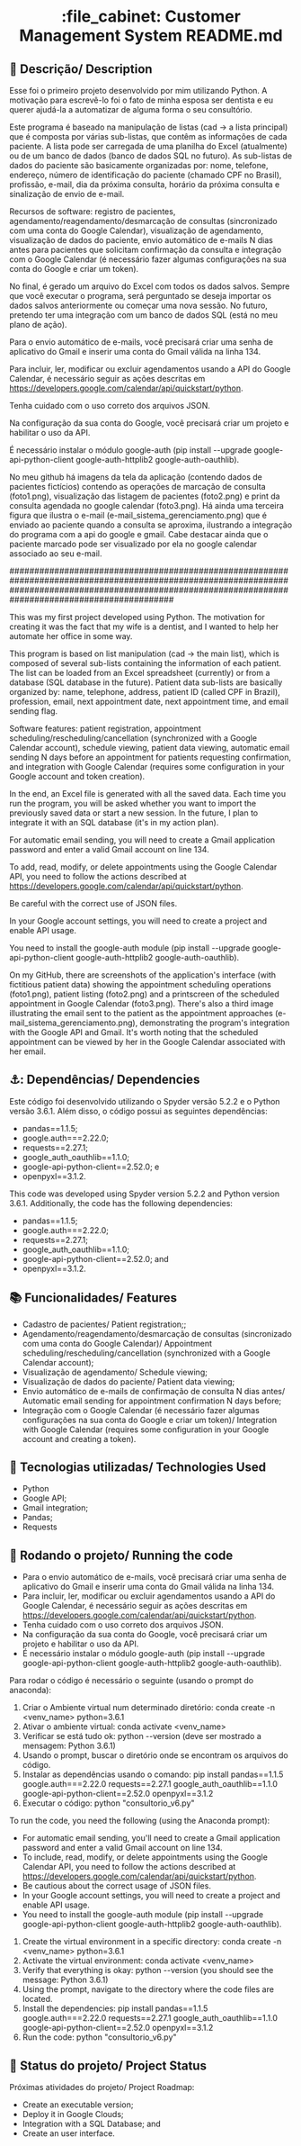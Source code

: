 <h1 align="center">:file_cabinet: Customer Management System README.md</h1>

## :memo: Descrição/ Description
Esse foi o primeiro projeto desenvolvido por mim utilizando Python. A motivação para escrevê-lo foi o fato de minha esposa ser dentista e eu querer ajudá-la a automatizar de alguma forma o seu consultório.

Este programa é baseado na manipulação de listas (cad -> a lista principal) que é composta por várias sub-listas, que contêm as informações de cada paciente. A lista pode ser carregada de uma planilha do Excel (atualmente) ou de um banco de dados (banco de dados SQL no futuro).
As sub-listas de dados do paciente são basicamente organizadas por: nome, telefone, endereço, número de identificação do paciente (chamado CPF no Brasil), profissão, e-mail, dia da próxima consulta, horário da próxima consulta e sinalização de envio de e-mail.

Recursos de software: registro de pacientes, agendamento/reagendamento/desmarcação de consultas (sincronizado com uma conta do Google Calendar), visualização de agendamento, visualização de dados do paciente, envio automático de e-mails N dias antes para pacientes que solicitam confirmação da consulta e integração com o Google Calendar (é necessário fazer algumas configurações na sua conta do Google e criar um token).

No final, é gerado um arquivo do Excel com todos os dados salvos. Sempre que você executar o programa, será perguntado se deseja importar os dados salvos anteriormente ou começar uma nova sessão. No futuro, pretendo ter uma integração com um banco de dados SQL (está no meu plano de ação).

Para o envio automático de e-mails, você precisará criar uma senha de aplicativo do Gmail e inserir uma conta do Gmail válida na linha 134.

Para incluir, ler, modificar ou excluir agendamentos usando a API do Google Calendar, é necessário seguir as ações descritas em https://developers.google.com/calendar/api/quickstart/python.

Tenha cuidado com o uso correto dos arquivos JSON.

Na configuração da sua conta do Google, você precisará criar um projeto e habilitar o uso da API.

É necessário instalar o módulo google-auth (pip install --upgrade google-api-python-client google-auth-httplib2 google-auth-oauthlib).

No meu github há imagens da tela da aplicação (contendo dados de pacientes fictícios) contendo as operações de marcação de consulta (foto1.png), visualização das listagem de pacientes (foto2.png) e print da consulta agendada no google calendar (foto3.png). Há ainda uma terceira figura que ilustra o e-mail (e-mail_sistema_gerenciamento.png) que é enviado ao paciente quando a consulta se aproxima, ilustrando a integração do programa com a api do google e gmail. Cabe destacar ainda que o paciente marcado pode ser visualizado por ela no google calendar associado ao seu e-mail. 

#########################################################################################################################################################################################################

This was my first project developed using Python. The motivation for creating it was the fact that my wife is a dentist, and I wanted to help her automate her office in some way.

This program is based on list manipulation (cad -> the main list), which is composed of several sub-lists containing the information of each patient. The list can be loaded from an Excel spreadsheet (currently) or from a database (SQL database in the future). Patient data sub-lists are basically organized by: name, telephone, address, patient ID (called CPF in Brazil), profession, email, next appointment date, next appointment time, and email sending flag.

Software features: patient registration, appointment scheduling/rescheduling/cancellation (synchronized with a Google Calendar account), schedule viewing, patient data viewing, automatic email sending N days before an appointment for patients requesting confirmation, and integration with Google Calendar (requires some configuration in your Google account and token creation).

In the end, an Excel file is generated with all the saved data. Each time you run the program, you will be asked whether you want to import the previously saved data or start a new session. In the future, I plan to integrate it with an SQL database (it's in my action plan).

For automatic email sending, you will need to create a Gmail application password and enter a valid Gmail account on line 134.

To add, read, modify, or delete appointments using the Google Calendar API, you need to follow the actions described at https://developers.google.com/calendar/api/quickstart/python.

Be careful with the correct use of JSON files.

In your Google account settings, you will need to create a project and enable API usage.

You need to install the google-auth module (pip install --upgrade google-api-python-client google-auth-httplib2 google-auth-oauthlib).

On my GitHub, there are screenshots of the application's interface (with fictitious patient data) showing the appointment scheduling operations (foto1.png), patient listing (foto2.png) and a printscreen of the scheduled appointment in Google Calendar (foto3.png). There's also a third image illustrating the email sent to the patient as the appointment approaches (e-mail_sistema_gerenciamento.png), demonstrating the program's integration with the Google API and Gmail. It's worth noting that the scheduled appointment can be viewed by her in the Google Calendar associated with her email.


## ⚓: Dependências/ Dependencies
Este código foi desenvolvido utilizando o Spyder versão 5.2.2 e o Python versão 3.6.1. Além disso, o código possui as seguintes dependências:
* pandas==1.1.5;
* google.auth===2.22.0;
* requests==2.27.1;
* google_auth_oauthlib==1.1.0;
* google-api-python-client==2.52.0; e
* openpyxl==3.1.2.

This code was developed using Spyder version 5.2.2 and Python version 3.6.1. Additionally, the code has the following dependencies:
* pandas==1.1.5;
* google.auth===2.22.0;
* requests==2.27.1;
* google_auth_oauthlib==1.1.0;
* google-api-python-client==2.52.0; and
* openpyxl==3.1.2.


## :books: Funcionalidades/ Features
* Cadastro de pacientes/ Patient registration;;
* Agendamento/reagendamento/desmarcação de consultas (sincronizado com uma conta do Google Calendar)/ Appointment scheduling/rescheduling/cancellation (synchronized with a Google Calendar account);
* Visualização de agendamento/ Schedule viewing;
* Visualização de dados do paciente/ Patient data viewing;
* Envio automático de e-mails de confirmação de consulta N dias antes/ Automatic email sending for appointment confirmation N days before;
* Integração com o Google Calendar (é necessário fazer algumas configurações na sua conta do Google e criar um token)/ Integration with Google Calendar (requires some configuration in your Google account and creating a token).

 
## :wrench: Tecnologias utilizadas/ Technologies Used
* Python
* Google API;
* Gmail integration;
* Pandas;
* Requests


## :rocket: Rodando o projeto/ Running the code
* Para o envio automático de e-mails, você precisará criar uma senha de aplicativo do Gmail e inserir uma conta do Gmail válida na linha 134.
* Para incluir, ler, modificar ou excluir agendamentos usando a API do Google Calendar, é necessário seguir as ações descritas em https://developers.google.com/calendar/api/quickstart/python.
* Tenha cuidado com o uso correto dos arquivos JSON.
* Na configuração da sua conta do Google, você precisará criar um projeto e habilitar o uso da API.
* É necessário instalar o módulo google-auth (pip install --upgrade google-api-python-client google-auth-httplib2 google-auth-oauthlib).

Para rodar o código é necessário o seguinte (usando o prompt do anaconda):
1) Criar o Ambiente virtual num determinado diretório: conda create -n <venv_name> python=3.6.1
2) Ativar o ambiente virtual: conda activate <venv_name>
3) Verificar se está tudo ok: python --version (deve ser mostrado a mensagem: Python 3.6.1)
4) Usando o prompt, buscar o diretório onde se encontram os arquivos do código.
5) Instalar as dependências usando o comando: pip install pandas==1.1.5 google.auth===2.22.0 requests==2.27.1 google_auth_oauthlib==1.1.0 google-api-python-client==2.52.0 openpyxl==3.1.2
6) Executar o código: python "consultorio_v6.py"

To run the code, you need the following (using the Anaconda prompt):
* For automatic email sending, you'll need to create a Gmail application password and enter a valid Gmail account on line 134.
* To include, read, modify, or delete appointments using the Google Calendar API, you need to follow the actions described at https://developers.google.com/calendar/api/quickstart/python.
* Be cautious about the correct usage of JSON files.
* In your Google account settings, you will need to create a project and enable API usage.
* You need to install the google-auth module (pip install --upgrade google-api-python-client google-auth-httplib2 google-auth-oauthlib).

1. Create the virtual environment in a specific directory: conda create -n <venv_name> python=3.6.1
2. Activate the virtual environment: conda activate <venv_name>
3. Verify that everything is okay: python --version (you should see the message: Python 3.6.1)
4. Using the prompt, navigate to the directory where the code files are located.
5. Install the dependencies: pip install pandas==1.1.5 google.auth===2.22.0 requests==2.27.1 google_auth_oauthlib==1.1.0 google-api-python-client==2.52.0 openpyxl==3.1.2
6. Run the code: python "consultorio_v6.py"


## :dart: Status do projeto/ Project Status
Próximas atividades do projeto/ Project Roadmap:
* Create an executable version;
* Deploy it in Google Clouds;
* Integration with a SQL Database; and
* Create an user interface.
